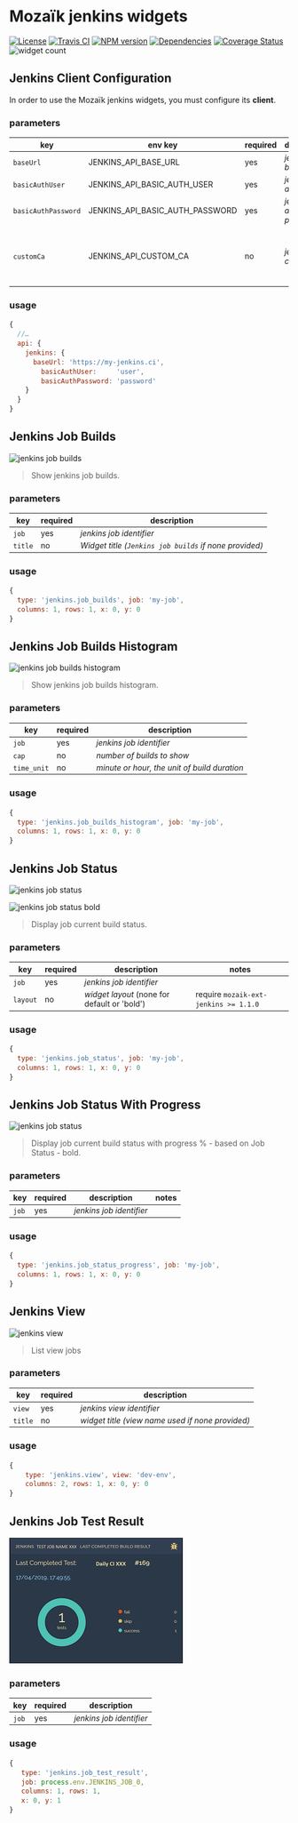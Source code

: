 # Mozaïk jenkins widgets

[![License][license-image]][license-url]
[![Travis CI][travis-image]][travis-url]
[![NPM version][npm-image]][npm-url]
[![Dependencies][gemnasium-image]][gemnasium-url]
[![Coverage Status][coverage-image]][coverage-url]
![widget count][widget-count-image]

## Jenkins Client Configuration

In order to use the Mozaïk jenkins widgets, you must configure its **client**.

### parameters

key                 | env key                         | required | description             | notes
--------------------|---------------------------------|----------|-------------------------|-----------------------------------------------
`baseUrl`           | JENKINS_API_BASE_URL            | yes      | *jenkins base url*      |
`basicAuthUser`     | JENKINS_API_BASIC_AUTH_USER     | yes      | *jenkins auth user*     |
`basicAuthPassword` | JENKINS_API_BASIC_AUTH_PASSWORD | yes      | *jenkins auth password* |
`customCa`          | JENKINS_API_CUSTOM_CA           | no       | *jenkins certificate*   | require `mozaik-ext-jenkins >= 1.1.0`

### usage

```javascript
{
  //…
  api: {
    jenkins: {
      baseUrl: 'https://my-jenkins.ci',
        basicAuthUser:     'user',
        basicAuthPassword: 'password'
    }
  }
}
```



## Jenkins Job Builds

![jenkins job builds](https://raw.githubusercontent.com/plouc/mozaik-ext-jenkins/master/preview/jenkins.job_builds.png)

> Show jenkins job builds.

### parameters

key     | required | description
--------|----------|---------------
`job`   | yes      | *jenkins job identifier*
`title` | no       | *Widget title (`Jenkins job builds` if none provided)*

### usage

```javascript
{
  type: 'jenkins.job_builds', job: 'my-job',
  columns: 1, rows: 1, x: 0, y: 0
}
```



## Jenkins Job Builds Histogram

![jenkins job builds histogram](https://raw.githubusercontent.com/plouc/mozaik-ext-jenkins/master/preview/jenkins.job_builds_histogram.png)

> Show jenkins job builds histogram.

### parameters

key   | required | description
------|----------|---------------
`job` | yes      | *jenkins job identifier*
`cap` | no       | *number of builds to show*
`time_unit`| no  | *minute or hour, the unit of build duration*

### usage

```javascript
{
  type: 'jenkins.job_builds_histogram', job: 'my-job',
  columns: 1, rows: 1, x: 0, y: 0
}
```



## Jenkins Job Status

![jenkins job status](https://raw.githubusercontent.com/plouc/mozaik-ext-jenkins/master/preview/jenkins.job_status.png)

![jenkins job status bold](https://raw.githubusercontent.com/plouc/mozaik-ext-jenkins/master/preview/jenkins.job_status_bold.png)

> Display job current build status.

### parameters

key      | required |description                                   | notes
---------|----------|----------------------------------------------|-----------------------------------------
`job`    | yes      | *jenkins job identifier*                     |
`layout` | no       | *widget layout* (none for default or 'bold') | require `mozaik-ext-jenkins >= 1.1.0`

### usage

```javascript
{
  type: 'jenkins.job_status', job: 'my-job',
  columns: 1, rows: 1, x: 0, y: 0
}
```


## Jenkins Job Status With Progress

![jenkins job status](./preview/jenkins.job_status_progress.png)

> Display job current build status with progress % - based on Job Status - bold.

### parameters

key      | required |description                                   | notes
---------|----------|----------------------------------------------|-----------------------------------------
`job`    | yes      | *jenkins job identifier*                     |

### usage

```javascript
{
  type: 'jenkins.job_status_progress', job: 'my-job',
  columns: 1, rows: 1, x: 0, y: 0
}
```


## Jenkins View

![jenkins view](https://raw.githubusercontent.com/plouc/mozaik-ext-jenkins/master/preview/jenkins.view.png)

> List view jobs

### parameters

key     | required | description
--------|----------|---------------
`view`  | yes      | *jenkins view identifier*
`title` | no       | *widget title (view name used if none provided)*

### usage

```javascript
{
    type: 'jenkins.view', view: 'dev-env',
    columns: 2, rows: 1, x: 0, y: 0
}
```


## Jenkins Job Test Result

![jenkins job test result](./preview/jenkins.job_test_result.png)

### parameters

key    | required | description
-------|----------|--------------
`job`  | yes      | *jenkins job identifier*

### usage

```javascript
{
   type: 'jenkins.job_test_result',
   job: process.env.JENKINS_JOB_0,
   columns: 1, rows: 1,
   x: 0, y: 1
}
```



[license-image]: https://img.shields.io/github/license/plouc/mozaik-ext-jenkins.svg?style=flat-square
[license-url]: https://github.com/plouc/mozaik-ext-jenkins/blob/master/LICENSE.md
[travis-image]: https://img.shields.io/travis/plouc/mozaik-ext-jenkins.svg?style=flat-square
[travis-url]: https://travis-ci.org/plouc/mozaik-ext-jenkins
[npm-image]: https://img.shields.io/npm/v/mozaik-ext-jenkins.svg?style=flat-square
[npm-url]: https://www.npmjs.com/package/mozaik-ext-jenkins
[gemnasium-image]: https://img.shields.io/gemnasium/plouc/mozaik-ext-jenkins.svg?style=flat-square
[gemnasium-url]: https://gemnasium.com/plouc/mozaik-ext-jenkins
[coverage-image]: https://img.shields.io/coveralls/plouc/mozaik-ext-jenkins.svg?style=flat-square
[coverage-url]: https://coveralls.io/github/plouc/mozaik-ext-jenkins
[widget-count-image]: https://img.shields.io/badge/widgets-x4-green.svg?style=flat-square
